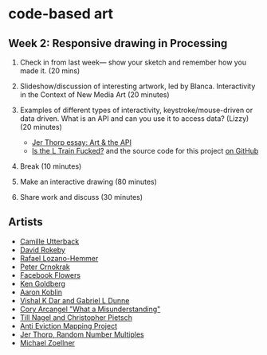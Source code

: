 # code-based art

## Week 2: Responsive drawing in Processing 

1. Check in from last week— show your sketch and remember how you made it. (20 mins)

2. Slideshow/discussion of interesting artwork, led by Blanca. Interactivity in the Context of New Media Art (20 minutes)

3. Examples of different types of interactivity, keystroke/mouse-driven or data driven. What is an API and can you use it to access data? (Lizzy) (20 minutes)
    * [Jer Thorp essay: Art & the API](http://blog.blprnt.com/blog/blprnt/art-and-the-api)
    * [Is the L Train Fucked?](http://www.istheltrainfucked.com/) and the source code for this project [on GitHub](https://github.com/jgv/is-the-L-train-fucked)

4. Break (10 minutes)

5. Make an interactive drawing (80 minutes)

6. Share work and discuss (30 minutes)


## Artists
* [Camille Utterback](http://camilleutterback.com/)
* [David Rokeby](http://www.davidrokeby.com/nchant.html)
* [Rafael Lozano-Hemmer](http://www.lozano-hemmer.com)
* [Peter Crnokrak](http://www.petercrnokrak.com)
* [Facebook Flowers](http://stamen.com/work/facebook-flowers/)
* [Ken Goldberg](http://goldberg.berkeley.edu/art/)
* [Aaron Koblin](http://www.aaronkoblin.com/work/thesheepmarket/)
* [Vishal K Dar and Gabriel L Dunne](https://vimeo.com/38492062)
* [Cory Arcangel "What a Misunderstanding"](http://www.what-a-misunderstanding.com/)
* [Till Nagel and Christopher Pietsch](https://uclab.fh-potsdam.de/cf/)
* [Anti Eviction Mapping Project](http://www.antievictionmap.com/)
* [Jer Thorp, Random Number Multiples](http://blog.blprnt.com/blog/blprnt/random-number-multiples)
* [Michael Zoellner](http://i.document.m05.de/2013/05/23/joy-divisions-unknown-pleasures-printed-in-3d/)

